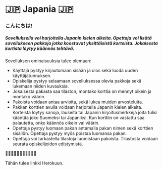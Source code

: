 # :jp: Japania :jp:

### こんにちは!

##### Sovelluksella voi harjoitella Japanin kielen alkeita. Opettaja voi lisätä sovellukseen pakkoja jotka koostuvat yksittäisistä korteista. Jokaisesta kortista löytyy käännös tehtävä.

Sovelluksen ominaisuuksia tulee olemaan:
* Käyttäjä pystyy kirjautumaan sisään ja ulos sekä luoda uuden käyttäjätunnuksen.
* Opiskelija pystyy selaamaan sovelluksessa olevia pakkoja sekä lukemaan niiden kuvauksia.
* Jokaisesta pakasta saa tilaston, montako korttia on mennyt oikein ja montako väärin.
* Pakoista voidaan antaa arvioita, sekä lukea muiden arvosteluita.
* Pakkan korttien avulla voidaan harjoitella Japanin kielen alkeita. Korteista löytyy sanoja, lauseita tai Japanin kirjoitusmerkkejä joita tulisi kääntää joko Suomeksi tai Japaniksi. Kun korttiin on vastattu saa palautetta, onko käännös oikein vai väärin.
* Opettaja pystyy luomaan pakan antamalla pakan nimen sekä korttien sisällön. Opettaja pystyy myös poistaa luomansa pakan.
* Opettaja voi tarkastella tilastoja luomistaan pakoista. Tilastosta voidaan seurata opiskelijoiden edistymistä.

:cherry_blossom::cherry_blossom::cherry_blossom::cherry_blossom::cherry_blossom::cherry_blossom::cherry_blossom::cherry_blossom::cherry_blossom::cherry_blossom::cherry_blossom:

Tähän tulee linkki Herokuun.